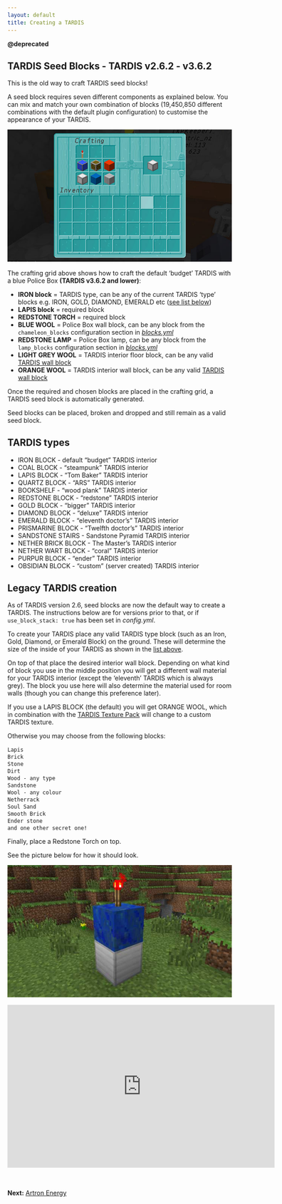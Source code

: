 ```yaml
---
layout: default
title: Creating a TARDIS
---
```


**@deprecated**

## TARDIS Seed Blocks - TARDIS v2.6.2 - v3.6.2

This is the old way to craft TARDIS seed blocks!

A seed block requires seven different components as explained below. You can mix and match your own combination of blocks (19,450,850 different combinations with the default plugin configuration) to customise the appearance of your TARDIS.

![Crafting a TARDIS seed block](images/docs/craftdefaultseed.jpg)

The crafting grid above shows how to craft the default ‘budget’ TARDIS with a blue Police Box **(TARDIS v3.6.2 and lower)**:

- **IRON block** = TARDIS type, can be any of the current TARDIS ‘type’ blocks e.g. IRON, GOLD, DIAMOND, EMERALD etc ([see list below](#types))
- **LAPIS block** = required block
- **REDSTONE TORCH** = required block
- **BLUE WOOL** = Police Box wall block, can be any block from the `chameleon_blocks` configuration section in _[blocks.yml](https://github.com/eccentricdevotion/TARDIS/blob/v4.0/src/main/resources/blocks.yml#L129-L307)_
- **REDSTONE LAMP** = Police Box lamp, can be any block from the `lamp_blocks` configuration section in _[blocks.yml](https://github.com/eccentricdevotion/TARDIS/blob/v4.0/src/main/resources/blocks.yml#L308-L314)_
- **LIGHT GREY WOOL** = TARDIS interior floor block, can be any valid [TARDIS wall block](https://github.com/eccentricdevotion/TARDIS/blob/v4.0/src/main/resources/blocks.yml#L4-L127)
- **ORANGE WOOL** = TARDIS interior wall block, can be any valid [TARDIS wall block](https://github.com/eccentricdevotion/TARDIS/blob/v4.0/src/main/resources/blocks.yml#L4-L127)

Once the required and chosen blocks are placed in the crafting grid, a TARDIS seed block is automatically generated.

Seed blocks can be placed, broken and dropped and still remain as a valid seed block.

## TARDIS types

- IRON BLOCK - default “budget” TARDIS interior
- COAL BLOCK - “steampunk” TARDIS interior
- LAPIS BLOCK - “Tom Baker” TARDIS interior
- QUARTZ BLOCK - “ARS” TARDIS interior
- BOOKSHELF - “wood plank” TARDIS interior
- REDSTONE BLOCK - “redstone” TARDIS interior
- GOLD BLOCK - “bigger” TARDIS interior
- DIAMOND BLOCK - “deluxe” TARDIS interior
- EMERALD BLOCK - “eleventh doctor’s” TARDIS interior
- PRISMARINE BLOCK - “Twelfth doctor’s” TARDIS interior
- SANDSTONE STAIRS - Sandstone Pyramid TARDIS interior
- NETHER BRICK BLOCK - The Master’s TARDIS interior
- NETHER WART BLOCK - “coral” TARDIS interior
- PURPUR BLOCK - “ender” TARDIS interior
- OBSIDIAN BLOCK - “custom” (server created) TARDIS interior

## Legacy TARDIS creation

As of TARDIS version 2.6, seed blocks are now the default way to create a TARDIS. The instructions below are for versions prior to that, or if `use_block_stack: true` has been set in _config.yml_.

To create your TARDIS place any valid TARDIS type block (such as an Iron, Gold, Diamond, or Emerald Block) on the ground. These will determine the size of the inside of your TARDIS as shown in the [list above](#types).

On top of that place the desired interior wall block. Depending on what kind of block you use in the middle position you will get a different wall material for your TARDIS interior (except the ‘eleventh’ TARDIS which is always grey). The block you use here will also determine the material used for room walls (though you can change this preference later).

If you use a LAPIS BLOCK (the default) you will get ORANGE WOOL, which in combination with the [TARDIS Texture Pack](http://www.curse.com/texture-packs/minecraft/tardis-tp) will change to a custom TARDIS texture.

Otherwise you may choose from the following blocks:

    Lapis
    Brick
    Stone
    Dirt
    Wood - any type
    Sandstone
    Wool - any colour
    Netherrack
    Soul Sand
    Smooth Brick
    Ender stone
    and one other secret one!

Finally, place a Redstone Torch on top.

See the picture below for how it should look.

![Block stack](images/docs/tardis-create.jpg)

<iframe src="https://player.vimeo.com/video/57807690" width="600" height="366" frameborder="0" webkitallowfullscreen mozallowfullscreen allowfullscreen></iframe>

&nbsp;

**Next:** [Artron Energy](artron-energy.html)
